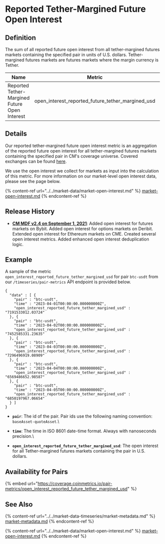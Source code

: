 # Reported Tether-Margined Future Open Interest

## Definition

The sum of all reported future open interest from all tether-margined futures markets containing the specified pair in units of U.S. dollars. Tether-margined futures markets are futures markets where the margin currency is Tether.

| Name                                          | Metric                                                  | Category      | Subcategory | Type | Unit | Frequency |
| --------------------------------------------- | ------------------------------------------------------- | ------------- | ----------- | ---- | ---- | --------- |
| Reported Tether-Margined Future Open Interest | open\_interest\_reported\_future\_tether\_margined\_usd | Open Interest | Future      | Sum  | USD  | 1h, 1d    |

## Details

Our reported tether-margined future open interest metric is an aggregation of the reported future open interest for all tether-margined futures markets containing the specified pair in CM's coverage universe. Covered exchanges can be found [here](../../exchanges/all-exchanges.md).

We use the open interest we collect for markets as input into the calculation of this metric. For more information on our market-level open interest data, please see the page below.

{% content-ref url="../../market-data/market-open-interest.md" %}
[market-open-interest.md](../../market-data/market-open-interest.md)
{% endcontent-ref %}

## Release History

* [**CM MDF v2.4 on September 1, 2021**](https://coinmetrics.io/cm-market-data-feed-v2-4-release-notes/): Added open interest for futures markets on Bybit. Added open interest for options markets on Deribit. Extended open interest for Ethereum markets on CME. Created several open interest metrics. Added enhanced open interest deduplication logic.

## Example

A sample of the metric `open_interest_reported_future_tether_margined_usd` for pair `btc-usdt` from our `/timeseries/pair-metrics` API endpoint is provided below.

```
{
  "data" : [ {
    "pair" : "btc-usdt",
    "time" : "2023-04-01T00:00:00.000000000Z",
    "open_interest_reported_future_tether_margined_usd" : "7191533012.03724"
  }, {
    "pair" : "btc-usdt",
    "time" : "2023-04-02T00:00:00.000000000Z",
    "open_interest_reported_future_tether_margined_usd" : "7452585331.23635"
  }, {
    "pair" : "btc-usdt",
    "time" : "2023-04-03T00:00:00.000000000Z",
    "open_interest_reported_future_tether_margined_usd" : "7296496919.08909"
  }, {
    "pair" : "btc-usdt",
    "time" : "2023-04-04T00:00:00.000000000Z",
    "open_interest_reported_future_tether_margined_usd" : "6569486652.98587"
  }, {
    "pair" : "btc-usdt",
    "time" : "2023-04-05T00:00:00.000000000Z",
    "open_interest_reported_future_tether_margined_usd" : "6850197967.06654"
  } ]
}
```

* **`pair`**: The id of the pair. Pair ids use the following naming convention: `baseAsset-quoteAsset`.\

* **`time`**: The time in ISO 8601 date-time format. Always with nanoseconds precision.\

* **`open_interest_reported_future_tether_margined_usd`**: The open interest for all Tether-margined futures markets containing the pair in U.S. dollars.

## Availability for Pairs

{% embed url="https://coverage.coinmetrics.io/pair-metrics/open_interest_reported_future_tether_margined_usd" %}

## See Also

{% content-ref url="../../market-data-timeseries/market-metadata.md" %}
[market-metadata.md](../../market-data-timeseries/market-metadata.md)
{% endcontent-ref %}

{% content-ref url="../../market-data/market-open-interest.md" %}
[market-open-interest.md](../../market-data/market-open-interest.md)
{% endcontent-ref %}
